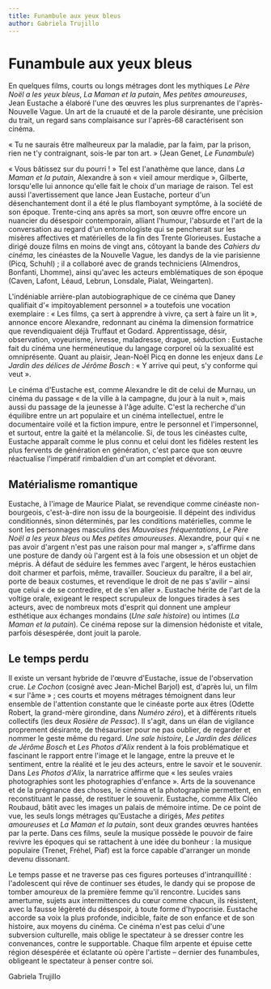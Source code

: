 ```yaml
---
title: Funambule aux yeux bleus
author: Gabriela Trujillo
---
```


# Funambule aux yeux bleus

En quelques films, courts ou longs métrages dont les mythiques *Le Père Noël a les yeux bleus*, *La Maman et la putain*, *Mes petites amoureuses*, Jean Eustache a élaboré l'une des œuvres les plus surprenantes de l'après-Nouvelle Vague. Un art de la cruauté et de la parole désirante, une précision du trait, un regard sans complaisance sur l'après-68 caractérisent son cinéma. 

«&nbsp;Tu ne saurais être malheureux par la maladie, par la faim, par la prison, rien ne t'y contraignant, sois-le par ton art.&nbsp;» (Jean Genet, *Le Funambule*) 

«&nbsp;Vous bâtissez sur du pourri&nbsp;!&nbsp;» Tel est l'anathème que lance, dans *La Maman et la putain*, Alexandre à son «&nbsp;vieil amour merdique&nbsp;», Gilberte, lorsqu'elle lui annonce qu'elle fait le choix d'un mariage de raison. Tel est aussi l'avertissement que lance Jean Eustache, porteur d'un désenchantement dont il a été le plus flamboyant symptôme, à la société de son époque. Trente-cinq ans après sa mort, son œuvre offre encore un nuancier du désespoir contemporain, alliant l'humour, l'absurde et l'art de la conversation au regard d'un entomologiste qui se pencherait sur les misères affectives et matérielles de la fin des Trente Glorieuses. Eustache a dirigé douze films en moins de vingt ans, côtoyant la bande des *Cahiers du cinéma*, les cinéastes de la Nouvelle Vague, les dandys de la vie parisienne (Picq, Schuhl)&nbsp;; il a collaboré avec de grands techniciens (Almendros, Bonfanti, Lhomme), ainsi qu'avec les acteurs emblématiques de son époque (Caven, Lafont, Léaud, Lebrun, Lonsdale, Pialat, Weingarten).

L'indéniable arrière-plan autobiographique de ce cinéma que Daney qualifiait d'«&nbsp;impitoyablement personnel&nbsp;» a toutefois une vocation exemplaire&nbsp;: «&nbsp;Les films, ça sert à apprendre à vivre, ça sert à faire un lit&nbsp;», annonce encore Alexandre, redonnant au cinéma la dimension formatrice que revendiquaient déjà Truffaut et Godard. Apprentissage, désir, observation, voyeurisme, ivresse, maladresse, drague, séduction&nbsp;: Eustache fait du cinéma une herméneutique du langage corporel où la sexualité est omniprésente. Quant au plaisir, Jean-Noël Picq en donne les enjeux dans *Le Jardin des délices de Jérôme Bosch*&nbsp;: «&nbsp;Y arrive qui peut, s'y conforme qui veut&nbsp;».

Le cinéma d'Eustache est, comme Alexandre le dit de celui de Murnau, un cinéma du passage «&nbsp;de la ville à la campagne, du jour à la nuit&nbsp;», mais aussi du passage de la jeunesse à l'âge adulte. C'est la recherche d'un équilibre entre un art populaire et un cinéma intellectuel, entre le documentaire voilé et la fiction impure, entre le personnel et l'impersonnel, et surtout, entre la gaité et la mélancolie. Si, de tous les cinéastes culte, Eustache apparaît comme le plus connu et celui dont les fidèles restent les plus fervents de génération en génération, c'est parce que son œuvre réactualise l'impératif rimbaldien d'un art complet et dévorant.

## Matérialisme romantique

Eustache, à l'image de Maurice Pialat, se revendique comme cinéaste non-bourgeois, c'est-à-dire non issu de la bourgeoisie. Il dépeint des individus conditionnés, sinon déterminés, par les conditions matérielles, comme le sont les personnages masculins des *Mauvaises fréquentations*, *Le Père Noël a les yeux bleus* ou *Mes petites amoureuses*. Alexandre, pour qui «&nbsp;ne pas avoir d'argent n'est pas une raison pour mal manger&nbsp;», s'affirme dans une posture de dandy où l'argent est à la fois une obsession et un objet de mépris. À défaut de séduire les femmes avec l'argent, le héros eustachien doit charmer et parfois, même, travailler. Soucieux du paraître, il a bel air, porte de beaux costumes, et revendique le droit de ne pas s'avilir –&nbsp;ainsi que celui «&nbsp;de se contredire, et de s'en aller&nbsp;». Eustache hérite de l'art de la voltige orale, exigeant le respect scrupuleux de longues tirades à ses acteurs, avec de nombreux mots d'esprit qui donnent une ampleur esthétique aux échanges mondains (*Une sale histoire*) ou intimes (*La Maman et la putain*). Ce cinéma repose sur la dimension hédoniste et vitale, parfois désespérée, dont jouit la parole.

## Le temps perdu

Il existe un versant hybride de l'œuvre d'Eustache, issue de l'observation crue. *Le Cochon* (cosigné avec Jean-Michel Barjol) est, d'après lui, un film «&nbsp;sur l'âme&nbsp;»&nbsp;; ces courts et moyens métrages témoignent dans leur ensemble de l'attention constante que le cinéaste porte aux êtres (Odette Robert, la grand-mère girondine, dans *Numéro zéro*), et à différents rituels collectifs (les deux *Rosière de Pessac*). Il s'agit, dans un élan de vigilance proprement désirante, de thésauriser pour ne pas oublier, de regarder et nommer le geste même du regard. *Une sale histoire*, *Le Jardin des délices de Jérôme Bosch* et *Les Photos d'Alix* rendent à la fois problématique et fascinant le rapport entre l'image et le langage, entre la preuve et le sentiment, entre la réalité et le jeu des acteurs, entre le savoir et le souvenir. Dans *Les Photos d'Alix*, la narratrice affirme que «&nbsp;les seules vraies photographies sont les photographies d'enfance&nbsp;». Arts de la souvenance et de la prégnance des choses, le cinéma et la photographie permettent, en reconstituant le passé, de restituer le souvenir. Eustache, comme Alix Cléo Roubaud, bâtit avec les images un palais de mémoire intime. De ce point de vue, les seuls longs métrages qu'Eustache a dirigés, *Mes petites amoureuses* et *La Maman et la putain*, sont deux grandes œuvres hantées par la perte. Dans ces films, seule la musique possède le pouvoir de faire revivre les époques qui se rattachent à une idée du bonheur&nbsp;: la musique populaire (Trenet, Fréhel, Piaf) est la force capable d'arranger un monde devenu dissonant.

Le temps passe et ne traverse pas ces figures porteuses d'intranquillité&nbsp;: l'adolescent qui rêve de continuer ses études, le dandy qui se propose de tomber amoureux de la première femme qu'il rencontre. Lucides sans amertume, sujets aux intermittences du cœur comme chacun, ils résistent, avec la fausse légèreté du désespoir, à toute forme d'hypocrisie. Eustache accorde sa voix la plus profonde, indicible, faite de son enfance et de son histoire, aux moyens du cinéma. Ce cinéma n'est pas celui d'une subversion culturelle, mais oblige le spectateur à se dresser contre les convenances, contre le supportable. Chaque film arpente et épuise cette région désespérée et éclatante où opère l'artiste –&nbsp;dernier des funambules, obligeant le spectateur à penser contre soi.

Gabriela Trujillo